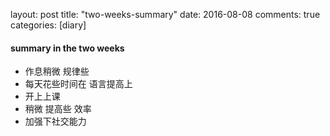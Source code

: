 layout: post
title: "two-weeks-summary"
date: 2016-08-08
comments: true
categories: [diary]


#### summary in the two weeks
  * 作息稍微 规律些
  * 每天花些时间在 语言提高上
  * 开上上课
  * 稍微 提高些 效率
  * 加强下社交能力
